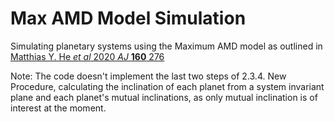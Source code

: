 # Max AMD Model Simulation

Simulating planetary systems using the Maximum AMD model as outlined in 
<a href="https://iopscience.iop.org/article/10.3847/1538-3881/abba18">Matthias Y. He <i>et al</i> 2020 <i>AJ</i> <b>160</b> 276</a>

Note: The code doesn't implement the last two steps of 2.3.4. New Procedure, calculating the inclination of each planet from a system invariant plane and each planet's mutual inclinations, as only mutual inclination is of interest at the moment. 
